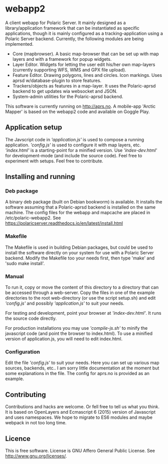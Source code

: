 # webapp2
A client webapp for Polaric Server. It mainly designed as a library/application framework that can be instantiated as specific applications, though it is mainly configured as a tracking-application using a Polaric Server backend. Currently, the following modules are being implemented. 

* Core (mapbrowser). A basic map-browser that can be set up with map layers and with a framework for popup widgets. 
* Layer Editor. Widgets for letting the user edit his/her own map-layers (currently supporting WFS, WMS and GPX file upload). 
* Feature Editor. Drawing polygons, lines and circles. Icon markings. Uses aprsd w/database-plugin to store features.
* Trackers/objects as features in a map-layer. It uses the Polaric-aprsd backend to get updates wia websocket and JSON.
* System-admin utilities for the Polaric-aprsd backend. 

This software is currently running on http://aprs.no. A mobile-app 'Arctic Mapper' is based on the webapp2 code and available on Goggle Play.

## Application setup

The Javscript code in *'application.js'* is used to compose a running application. *'config.js'* is used to configure it with map layers, etc. *'index.html'* is a starting-point for a minified version. Use *'index-dev.html'* for development-mode (and include the source code). Feel free to experiment with setups. Feel free to contribute.
  
  
## Installing and running 

### Deb package
A binary deb package (built on Debian bookworm) is available. It installs the software assuming that a Polaric-aprsd backend is installed on the same machine. The config files for the webapp and mapcache are placed in /etc/polaric-webapp2. See https://polaricserver.readthedocs.io/en/latest/install.html

### Makefile
The Makefile is used in building Debian packages, but could be used to install the software directly on your system for use with a Polaric Server backend. Modify the Makefile too your needs first, then type 'make' and 'sudo make install'.

### Manual
To run it, copy or move the content of this directory to a directory that can be accessed through a web-server. Copy the files in one of the example directories to the root web-directory (or use the script setup.sh) and edit *'config.js'* and possibly *'application.js'* to suit your needs.

For testing and development, point your browser at *'index-dev.html'*. It runs the source code directly. 

For production installations you may use *'compile-js.sh'* to minify the javascript code (and point the browser to index.html). To use a minified version of application.js, you will need to edit index.html. 

### Configuration
Edit the file *'config.js'* to suit your needs. Here you can set up various map sources, backends, etc.. I am sorry little documentation at the moment but some explanations in the file. The config for aprs.no is provided as an example. 


## Contributing

Contributions and hacks are welcome. Or fell free to tell us what you think. It is based on OpenLayers and Ecmascript 6 (2015) version of Javascript and uses namespaces. We hope to migrate to ES6 modules and maybe webpack in not too long time. 
  
## Licence
This is free software. License is GNU Affero General Public License. See <http://www.gnu.org/licenses/>.

